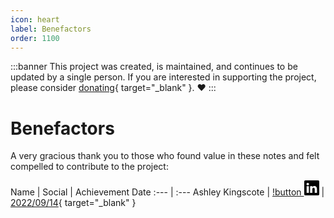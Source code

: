 ```yaml
---
icon: heart
label: Benefactors
order: 1100
---
```


:::banner
This project was created, is maintained, and continues to be updated by a single person. If you are interested in supporting the project, please consider [donating](https://www.paypal.com/donate/?business=EEFDLRY7AJ8KN&no_recurring=0&currency_code=USD){ target="_blank" }. ❤️
:::

# Benefactors

A very gracious thank you to those who found value in these notes and felt compelled to contribute to the project:

Name | Social | Achievement Date
:--- | :---
Ashley Kingscote | [!button <svg width="24" height="24" fill="black" class="bi bi-linkedin" viewBox="0 0 16 16"><path d="M0 1.146C0 .513.526 0 1.175 0h13.65C15.474 0 16 .513 16 1.146v13.708c0 .633-.526 1.146-1.175 1.146H1.175C.526 16 0 15.487 0 14.854V1.146zm4.943 12.248V6.169H2.542v7.225h2.401zm-1.2-8.212c.837 0 1.358-.554 1.358-1.248-.015-.709-.52-1.248-1.342-1.248-.822 0-1.359.54-1.359 1.248 0 .694.521 1.248 1.327 1.248h.016zm4.908 8.212V9.359c0-.216.016-.432.08-.586.173-.431.568-.878 1.232-.878.869 0 1.216.662 1.216 1.634v3.865h2.401V9.25c0-2.22-1.184-3.252-2.764-3.252-1.274 0-1.845.7-2.165 1.193v.025h-.016a5.54 5.54 0 0 1 .016-.025V6.169h-2.4c.03.678 0 7.225 0 7.225h2.4z"/></svg>](https://www.linkedin.com/in/ashley-kingscote-87581094) | [2022/09/14](https://www.credly.com/badges/1b7e92f3-0841-4335-bfc2-5d92b19d2197/linked_in_profile){ target="_blank" }